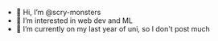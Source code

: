 - 👋 Hi, I’m @scry-monsters
- 👀 I’m interested in web dev and ML
- 🐙 I’m currently on my last year of uni, so I don't post much
